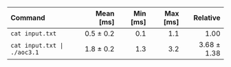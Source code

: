 | Command | Mean [ms] | Min [ms] | Max [ms] | Relative |
|:---|---:|---:|---:|---:|
| `cat input.txt` | 0.5 ± 0.2 | 0.1 | 1.1 | 1.00 |
| `cat input.txt \| ./aoc3.1` | 1.8 ± 0.2 | 1.3 | 3.2 | 3.68 ± 1.38 |
